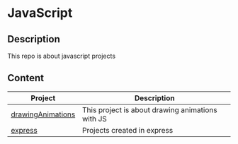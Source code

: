 # JavaScript

## Description

  This repo is about javascript projects

## Content

| Project | Description |
| --- | --- |
| [drawingAnimations](./drawingAnimations) | This project is about drawing animations with JS |
| [express](./express) | Projects created in express |
